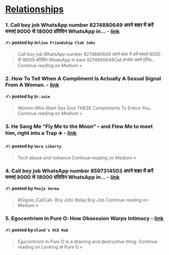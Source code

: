 
<h1><a href=https://medium.com/tag/relationships/recommended target="_blank" rel="noopener noreferrer">Relationships</a></h1>
<h3>1. Call boy job WhatsApp number 8274880649 अपने शहर में करें मस्तएं 9000 से 18000 प्रतिदिन WhatsApp in… - <a href="https://medium.com/@kajalsingh827488/call-boy-job-whatsapp-number-8274880649-%E0%A4%85%E0%A4%AA%E0%A4%A8%E0%A5%87-%E0%A4%B6%E0%A4%B9%E0%A4%B0-%E0%A4%AE%E0%A5%87%E0%A4%82-%E0%A4%95%E0%A4%B0%E0%A5%87%E0%A4%82-%E0%A4%AE%E0%A4%B8%E0%A5%8D%E0%A4%A4%E0%A4%8F%E0%A4%82-9000-%E0%A4%B8%E0%A5%87-18000-%E0%A4%AA%E0%A5%8D%E0%A4%B0%E0%A4%A4%E0%A4%BF%E0%A4%A6%E0%A4%BF%E0%A4%A8-whatsapp-in-f2493049f652?source=rss------relationships-5" target="_blank" rel="noopener noreferrer">link</a></h3>

✍️ **posted by `Online Friendship Club Jobs`**

<blockquote>Call boy job WhatsApp number 8274880649 अपने शहर में करें मस्तएं 9000 से 18000 प्रतिदिन WhatsApp in kare 8274880649Call एन्जॉय अपने एरिया…
Continue reading on Medium »</blockquote>

<h3>2. How To Tell When A Compliment Is Actually A Sexual Signal From A Woman. - <a href="https://medium.com/@drzoie1/how-to-tell-when-a-compliment-is-actually-a-sexual-signal-from-a-woman-25e3aa39c8a3?source=rss------relationships-5" target="_blank" rel="noopener noreferrer">link</a></h3>

✍️ **posted by `Dr.zoie`**

<blockquote>Women Who Want Sex Give THESE Compliments To Entice You.
Continue reading on Medium »</blockquote>

<h3>3. He Sang Me “Fly Me to the Moon” – and Flew Me to meet him, right into a Trap ✈️ - <a href="https://medium.com/@vera.liberty.now/he-sang-me-fly-me-to-the-moon-and-flew-me-to-meet-him-right-into-a-trap-%EF%B8%8F-a97663553632?source=rss------relationships-5" target="_blank" rel="noopener noreferrer">link</a></h3>

✍️ **posted by `Vera Liberty`**

<blockquote>Tech abuse and romance 
Continue reading on Medium »</blockquote>

<h3>4. Call boy job WhatsApp number 8597314503 अपने शहर में करें मस्तएं 9000 से 18000 प्रतिदिन WhatsApp in… - <a href="https://medium.com/@pv3271173/call-boy-job-whatsapp-number-8597314503-%E0%A4%85%E0%A4%AA%E0%A4%A8%E0%A5%87-%E0%A4%B6%E0%A4%B9%E0%A4%B0-%E0%A4%AE%E0%A5%87%E0%A4%82-%E0%A4%95%E0%A4%B0%E0%A5%87%E0%A4%82-%E0%A4%AE%E0%A4%B8%E0%A5%8D%E0%A4%A4%E0%A4%8F%E0%A4%82-9000-%E0%A4%B8%E0%A5%87-18000-%E0%A4%AA%E0%A5%8D%E0%A4%B0%E0%A4%A4%E0%A4%BF%E0%A4%A6%E0%A4%BF%E0%A4%A8-whatsapp-in-3ba3c9ba292c?source=rss------relationships-5" target="_blank" rel="noopener noreferrer">link</a></h3>

✍️ **posted by `Pooja Verma`**

<blockquote>#Gigolo_CallCall- Boy Job/ #play Boy Job
Continue reading on Medium »</blockquote>

<h3>5. Egocentrism in Pure O: How Obsession Warps Intimacy - <a href="https://medium.com/looking-at-pure-o/egocentrism-in-pure-o-how-obsession-warps-intimacy-61d014a898cd?source=rss------relationships-5" target="_blank" rel="noopener noreferrer">link</a></h3>

✍️ **posted by `Uland's OCD Hub`**

<blockquote>Egocentrism in Pure O is a draining and destructive thing.
Continue reading on Looking at Pure O »</blockquote>

